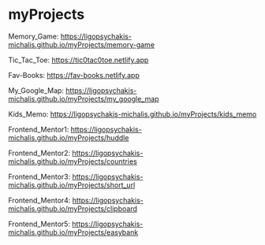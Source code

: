 # myProjects

Memory_Game: https://ligopsychakis-michalis.github.io/myProjects/memory-game

Tic_Tac_Toe: https://tic0tac0toe.netlify.app

Fav-Books: https://fav-books.netlify.app

My_Google_Map: https://ligopsychakis-michalis.github.io/myProjects/my_google_map

Kids_Memo: https://ligopsychakis-michalis.github.io/myProjects/kids_memo

Frontend_Mentor1: https://ligopsychakis-michalis.github.io/myProjects/huddle

Frontend_Mentor2: https://ligopsychakis-michalis.github.io/myProjects/countries

Frontend_Mentor3: https://ligopsychakis-michalis.github.io/myProjects/short_url

Frontend_Mentor4: https://ligopsychakis-michalis.github.io/myProjects/clipboard

Frontend_Mentor5: https://ligopsychakis-michalis.github.io/myProjects/easybank
